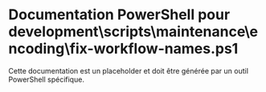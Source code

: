 # Documentation PowerShell pour development\scripts\maintenance\encoding\fix-workflow-names.ps1

Cette documentation est un placeholder et doit être générée par un outil PowerShell spécifique.
